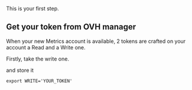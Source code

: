 This is your first step.

## Get your token from OVH manager

When your new Metrics account is available, 2 tokens are crafted on your account a Read and a Write one.

Firstly, take the write one.

and store it

`export WRITE='YOUR_TOKEN'`
